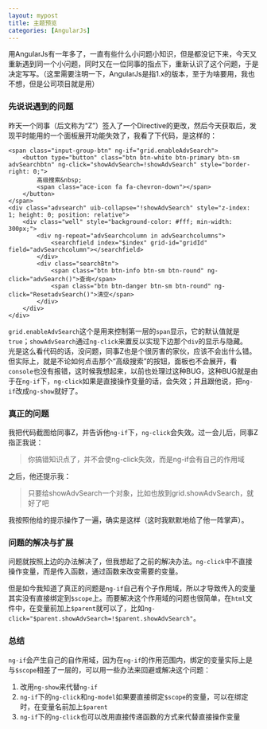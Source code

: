 ```yaml
---
layout: mypost
title: 主题预览
categories: [AngularJs]
---
```


用AngularJs有一年多了，一直有些什么小问题小知识，但是都没记下来，今天又重新遇到同一个小问题，同时又在一位同事的指点下，重新认识了这个问题，于是决定写写。（这里需要注明一下，AngularJs是指1.x的版本，至于为啥要用，我也不想，但是公司项目就是用）  
  
### 先说说遇到的问题  
昨天一个同事（后文称为“Z”）签入了一个Directive的更改，然后今天获取后，发现平时能用的一个面板展开功能失效了，我看了下代码，是这样的：
```
<span class="input-group-btn" ng-if="grid.enableAdvSearch">
    <button type="button" class="btn btn-white btn-primary btn-sm advSearchbtn" ng-click="showAdvSearch=!showAdvSearch" style="border-right: 0;">
        高级搜索&nbsp;
        <span class="ace-icon fa fa-chevron-down"></span>
    </button>
</span>
<div class="advsearch" uib-collapse="!showAdvSearch" style="z-index: 1; height: 0; position: relative">
    <div class="well" style="background-color: #fff; min-width: 300px;">
        <div ng-repeat="advSearchcolumn in advSearchcolumns">
            <searchfield index="$index" grid-id="gridId" field="advSearchcolumn"></searchfield>
        </div>
        <div class="searchBtn">
            <span class="btn btn-info btn-sm btn-round" ng-click="advSearch()">查询</span>
            <span class="btn btn-danger btn-sm btn-round" ng-click="ResetadvSearch()">清空</span>
        </div>
    </div>
</div>
```
`grid.enableAdvSearch`这个是用来控制第一层的`span`显示，它的默认值就是`true`；`showAdvSearch`通过`ng-click`来置反以实现下边那个`div`的显示与隐藏。  
光是这么看代码的话，没问题，同事Z也是个很厉害的家伙，应该不会出什么错。但实际上，就是不论如何点击那个“高级搜索”的按钮，面板也不会展开，看`console`也没有报错，这时候我想起来，以前也处理过这种BUG，这种BUG就是由于在`ng-if`下，`ng-click`如果是直接操作变量的话，会失效；并且跟他说，把`ng-if`改成`ng-show`就好了。  
  
### 真正的问题  
我把代码截图给同事Z，并告诉他`ng-if`下，`ng-click`会失效。过一会儿后，同事Z指正我说：
> 你搞错知识点了，并不会使ng-click失效，而是ng-if会有自己的作用域  
  
之后，他还提示我：
> 只要给showAdvSearch一个对象，比如也放到grid.showAdvSearch，就好了吧  
  
我按照他给的提示操作了一遍，确实是这样（这时我默默地给了他一阵掌声）。  
  
### 问题的解决与扩展  
问题就按照上边的办法解决了，但我想起了之前的解决办法。`ng-click`中不直接操作变量，而是传入函数，通过函数来改变需要的变量。  
  
但是如今我知道了真正的问题是`ng-if`自己有个子作用域，所以才导致传入的变量其实没有直接绑定到`$scope`上。而要解决这个作用域的问题也很简单，在`html`文件中，在变量前加上`$parent`就可以了，比如`ng-click="$parent.showAdvSearch=!$parent.showAdvSearch"`。  
  
### 总结  
`ng-if`会产生自己的自作用域，因为在`ng-if`的作用范围内，绑定的变量实际上是与`$scope`相差了一层的，可以用一些办法来回避或解决这个问题：
1. 改用`ng-show`来代替`ng-if`
2. `ng-if`下的`ng-click`和`ng-model`如果要直接绑定`$scope`的变量，可以在绑定时，在变量名前加上`$parent`
3. `ng-if`下的`ng-click`也可以改用直接传递函数的方式来代替直接操作变量